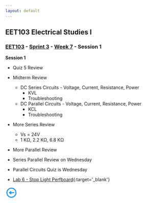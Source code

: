 ```yaml
---
layout: default
---
```


## EET103 Electrical Studies I

### [EET103](../../../) - [Sprint 3](../../) - [Week 7](../) - Session 1

**Session 1**

- Quiz 5 Review

- Midterm Review
    - DC Series Circuits - Voltage, Current, Resistance, Power
        - KVL
        - Troubleshooting
    - DC Parallel Circuits - Voltage, Current, Resistance, Power
        - KCL
        - Troubleshooting  

- More Series Review
    - Vs = 24V
    - 1 KΩ, 2.2 KΩ, 6.8 KΩ
- More Parallel Review

- Series Parallel Review on Wednesday
- Parallel Circuits Quiz is Wednesday

- [Lab 6 - Stop Light Perfboard](../../../labs/l06_stop_light_perfboard/index.md){:target='_blank'}



[![back button](../../../back_button.png)](../)